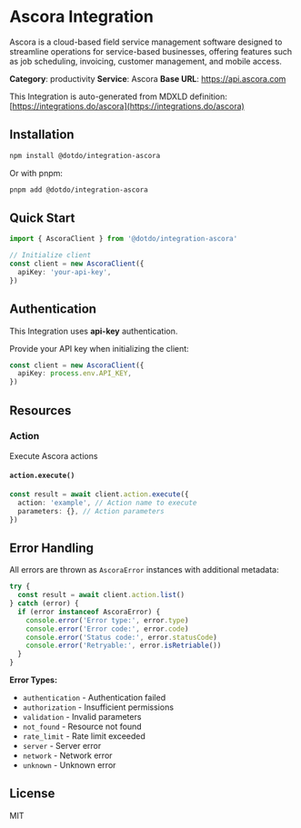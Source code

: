 # Ascora Integration

Ascora is a cloud-based field service management software designed to streamline operations for service-based businesses, offering features such as job scheduling, invoicing, customer management, and mobile access.

**Category**: productivity
**Service**: Ascora
**Base URL**: https://api.ascora.com

This Integration is auto-generated from MDXLD definition: [https://integrations.do/ascora](https://integrations.do/ascora)

## Installation

```bash
npm install @dotdo/integration-ascora
```

Or with pnpm:

```bash
pnpm add @dotdo/integration-ascora
```

## Quick Start

```typescript
import { AscoraClient } from '@dotdo/integration-ascora'

// Initialize client
const client = new AscoraClient({
  apiKey: 'your-api-key',
})
```

## Authentication

This Integration uses **api-key** authentication.

Provide your API key when initializing the client:

```typescript
const client = new AscoraClient({
  apiKey: process.env.API_KEY,
})
```

## Resources

### Action

Execute Ascora actions

#### `action.execute()`

```typescript
const result = await client.action.execute({
  action: 'example', // Action name to execute
  parameters: {}, // Action parameters
})
```

## Error Handling

All errors are thrown as `AscoraError` instances with additional metadata:

```typescript
try {
  const result = await client.action.list()
} catch (error) {
  if (error instanceof AscoraError) {
    console.error('Error type:', error.type)
    console.error('Error code:', error.code)
    console.error('Status code:', error.statusCode)
    console.error('Retryable:', error.isRetriable())
  }
}
```

**Error Types:**

- `authentication` - Authentication failed
- `authorization` - Insufficient permissions
- `validation` - Invalid parameters
- `not_found` - Resource not found
- `rate_limit` - Rate limit exceeded
- `server` - Server error
- `network` - Network error
- `unknown` - Unknown error

## License

MIT
